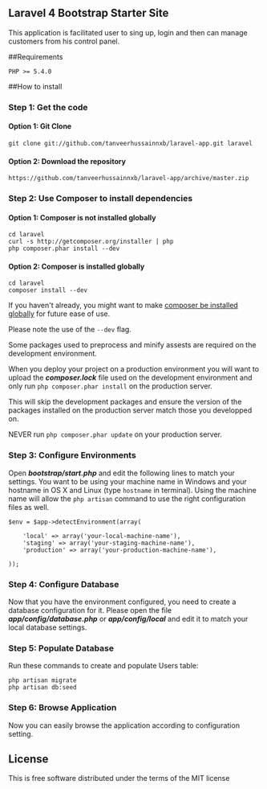 ## Laravel 4 Bootstrap Starter Site


This application is facilitated user to sing up, login and then can manage customers from his control panel.


##Requirements

	PHP >= 5.4.0

##How to install
### Step 1: Get the code
#### Option 1: Git Clone

	git clone git://github.com/tanveerhussainnxb/laravel-app.git laravel

#### Option 2: Download the repository

    https://github.com/tanveerhussainnxb/laravel-app/archive/master.zip

### Step 2: Use Composer to install dependencies
#### Option 1: Composer is not installed globally

    cd laravel
	curl -s http://getcomposer.org/installer | php
	php composer.phar install --dev
#### Option 2: Composer is installed globally

    cd laravel
	composer install --dev

If you haven't already, you might want to make [composer be installed globally](http://andrewelkins.com/programming/php/setting-up-composer-globally-for-laravel-4/) for future ease of use.

Please note the use of the `--dev` flag.

Some packages used to preprocess and minify assests are required on the development environment.

When you deploy your project on a production environment you will want to upload the ***composer.lock*** file used on the development environment and only run `php composer.phar install` on the production server.

This will skip the development packages and ensure the version of the packages installed on the production server match those you developped on.

NEVER run `php composer.phar update` on your production server.

### Step 3: Configure Environments

Open ***bootstrap/start.php*** and edit the following lines to match your settings. You want to be using your machine name in Windows and your hostname in OS X and Linux (type `hostname` in terminal). Using the machine name will allow the `php artisan` command to use the right configuration files as well.

    $env = $app->detectEnvironment(array(

        'local' => array('your-local-machine-name'),
        'staging' => array('your-staging-machine-name'),
        'production' => array('your-production-machine-name'),

    ));
	
### Step 4: Configure Database

Now that you have the environment configured, you need to create a database configuration for it. Please open the file ***app/config/database.php*** or ***app/config/local*** and edit it to match your local database settings.	

### Step 5: Populate Database
Run these commands to create and populate Users table:

	php artisan migrate
	php artisan db:seed
	
### Step 6: Browse Application
Now you can easily browse the application according to configuration setting.

## License

This is free software distributed under the terms of the MIT license


